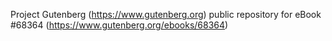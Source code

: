 Project Gutenberg (https://www.gutenberg.org) public repository for eBook #68364 (https://www.gutenberg.org/ebooks/68364)

